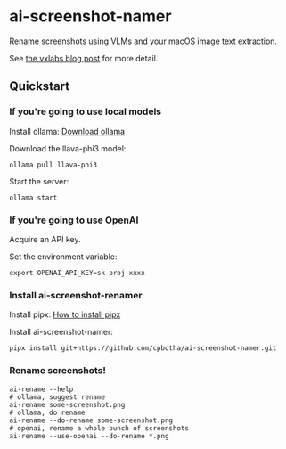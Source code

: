# ai-screenshot-namer

Rename screenshots using VLMs and your macOS image text extraction.

See [the vxlabs blog post](http://localhost:1313/2024/05/25/ai-screenshot-renamer-with-ollama-llava-gpt-4o-and-macos-ocr/) for more detail.

## Quickstart

### If you're going to use local models

Install ollama: [Download ollama](https://ollama.com/download)

Download the llava-phi3 model:

```shell
ollama pull llava-phi3
```

Start the server:

```shell
ollama start
```

### If you're going to use OpenAI

Acquire an API key.

Set the environment variable:

```shell
export OPENAI_API_KEY=sk-proj-xxxx
```

### Install ai-screenshot-renamer

Install pipx: [How to install pipx](https://pipx.pypa.io/stable/installation/#installing-pipx)

Install ai-screenshot-namer:

```shell
pipx install git+https://github.com/cpbotha/ai-screenshot-namer.git
```

### Rename screenshots!

```shell
ai-rename --help
# ollama, suggest rename
ai-rename some-screenshot.png
# ollama, do rename
ai-rename --do-rename some-screenshot.png
# openai, rename a whole bunch of screenshots
ai-rename --use-openai --do-rename *.png
```
